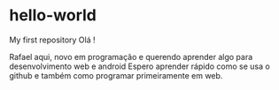 # hello-world
My first repository
 Olá !
 
 Rafael aqui, novo em programação e querendo aprender algo para desenvolvimento web e android
 Espero aprender rápido como se usa o github e também como programar primeiramente em web.
